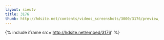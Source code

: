 ```yaml
---
layout: sieutv
title: 3176
thumb: http://hdsite.net/contents/videos_screenshots/3000/3176/preview_360p.mp4.jpg
---
```

{% include iframe src='http://hdsite.net/embed/3176' %}
 
